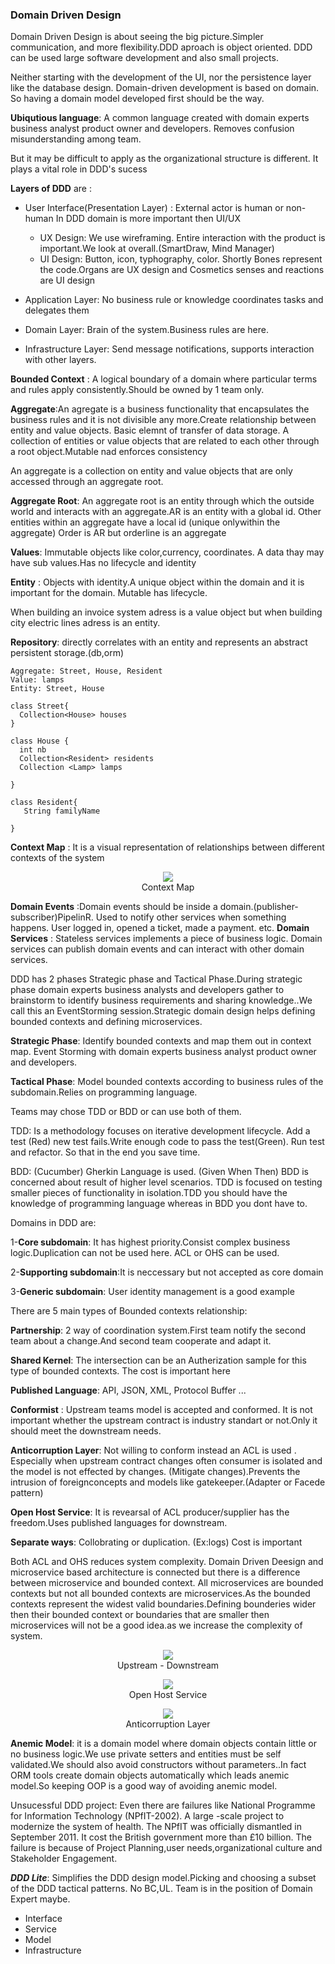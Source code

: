 ### Domain Driven Design

Domain Driven Design is about seeing the big picture.Simpler communication, and more flexibility.DDD aproach is object oriented. DDD can be used  large software development and also small projects.


Neither starting with the development of the UI, nor the persistence layer like the database design. Domain-driven development is based on domain. So having a domain model developed first should be the way.




__Ubiqutious language__: A common language created with domain experts business analyst product owner and developers. Removes confusion misunderstanding among team.

But it may be difficult to apply as the organizational structure is different. It plays a vital role in DDD's sucess

__Layers of DDD__ are :
- User Interface(Presentation Layer) : External actor is human or non-human In DDD domain is more important then UI/UX

  - UX Design: We use wireframing. Entire  interaction with the product is important.We look at overall.(SmartDraw, Mind Manager)
  - UI Design: Button, icon, typhography, color. Shortly Bones represent the code.Organs are UX design and Cosmetics senses and reactions are UI design

- Application Layer: No business rule or knowledge coordinates tasks and delegates them
- Domain Layer: Brain of the system.Business rules are here.
- Infrastructure Layer: Send message notifications, supports interaction with other layers.

__Bounded Context__ : A logical boundary of a domain where particular terms and rules apply consistently.Should be owned by 1 team only.

__Aggregate__:An agregate is a business functionality that encapsulates the business rules and it is not divisible any more.Create relationship between entity and value objects. Basic elemnt of transfer of data storage. A collection of entities or value objects that are related to each other through a root object.Mutable nad enforces consistency

An aggregate is a collection on entity and value objects that are only accessed through an aggregate root. 

__Aggregate Root__: An aggregate root is an entity through which the outside world and interacts with an aggregate.AR is an entity with a global id. Other entities within an aggregate have a local id (unique onlywithin the aggregate) Order is AR but orderline is an aggregate


__Values__: Immutable objects like color,currency, coordinates. A data thay may have sub values.Has no lifecycle and identity

__Entity__ : Objects with identity.A unique object within the domain and it is important for the domain. Mutable has lifecycle.

When building an invoice system adress is a value object but when building city electric lines adress is an entity.

__Repository__: directly correlates with an entity and represents an abstract persistent storage.(db,orm)

```
Aggregate: Street, House, Resident
Value: lamps
Entity: Street, House 

class Street{
  Collection<House> houses
}

class House {
  int nb
  Collection<Resident> residents
  Collection <Lamp> lamps
  
}

class Resident{
   String familyName

}

```


__Context Map__ : It is a visual representation of relationships between different contexts of the system

<p align="center">
  <img  src="https://github.com/okansungur/drafts/blob/main/iot_images/ContextMap.png"><br/>
  Context Map
</p>

__Domain Events__ :Domain events should be inside a domain.(publisher-subscriber)PipelinR. Used to notify other services when something happens. User logged in, opened a ticket, made a payment. etc.
__Domain Services__ : Stateless services implements a piece of business logic. Domain services can publish domain events and can interact with other domain services.


DDD has 2 phases Strategic phase and Tactical Phase.During strategic phase domain experts business analysts and developers gather  to brainstorm to identify business requirements and sharing knowledge..We call this an EventStorming session.Strategic domain design helps defining bounded contexts and defining microservices.

__Strategic Phase__: Identify bounded contexts and map them out in context map. Event Storming with domain experts business analyst product owner and developers.

__Tactical Phase__: Model bounded contexts according to business rules of the subdomain.Relies on programming language.

Teams may chose TDD or BDD or can use both of them.

TDD: Is a methodology focuses on iterative development lifecycle. Add a test (Red) new test fails.Write enough code to pass the test(Green). Run test and refactor. So that in the end you save time.

BDD: (Cucumber) Gherkin Language is used. (Given When Then) BDD is concerned about result of higher level scenarios. TDD is focused on testing smaller pieces of functionality in isolation.TDD you should have the knowledge of programming language whereas in BDD you dont have to.

Domains in DDD are:

1-__Core subdomain__: It has highest priority.Consist complex business logic.Duplication can not be used here. ACL or OHS can be used.

2-__Supporting subdomain__:It is neccessary but not accepted as core domain 

3-__Generic subdomain__: User identity management is a good example




There are 5 main types of Bounded contexts relationship:

__Partnership__: 2 way of coordination system.First team notify the second team about a change.And second team cooperate and adapt it.

__Shared Kernel__: The intersection can be an Autherization sample for this type of bounded contexts. The cost is important here


__Published Language__: API, JSON, XML, Protocol Buffer ...

__Conformist__ : Upstream teams model is accepted and conformed. It is not important whether the upstream contract is industry standart or not.Only it should meet the downstream needs.

__Anticorruption Layer__: Not willing to conform instead  an ACL is used . Especially when upstream contract changes often consumer is isolated and the model is not effected by changes. (Mitigate changes).Prevents the intrusion of foreignconcepts and models like gatekeeper.(Adapter or Facede pattern)

__Open Host Service__: It is revearsal of ACL producer/supplier has the freedom.Uses published languages for downstream.


__Separate ways__: Collobrating or duplication. (Ex:logs) Cost is important



Both ACL and OHS reduces system complexity.
Domain Driven Deesign and microservice based architecture is connected but there is a difference between microservice and bounded context. All microservices are bounded contexts but not all bounded contexts are microservices.As the bounded contexts represent the widest valid boundaries.Defining bounderies wider then their bounded context or boundaries that are smaller then microservices will not be a good idea.as we increase the complexity of system.



<p align="center">
  <img  src="https://github.com/okansungur/drafts/blob/main/iot_images/producerConsumer.png"><br/>
  Upstream - Downstream
</p>


<p align="center">
  <img  src="https://github.com/okansungur/drafts/blob/main/iot_images/OHS.png"><br/>
  Open Host Service
</p>


<p align="center">
  <img  src="https://github.com/okansungur/drafts/blob/main/iot_images/ACL_layer.png"><br/>
  Anticorruption Layer
</p>



__Anemic Model__: it is a domain model where domain objects contain little or no business logic.We use private setters and entities must be self validated.We should also avoid constructors without parameters..In fact ORM tools create domain objects automatically which leads anemic model.So keeping OOP is a good way of avoiding anemic model.

Unsucessful DDD  project:
Even there are failures like National Programme for Information Technology (NPfIT-2002). A large -scale project to modernize the system of health. The NPfIT was officially dismantled in September 2011. It cost the British government more than £10 billion. The failure is because of Project Planning,user needs,organizational culture  and Stakeholder Engagement.



___DDD Lite___:    Simplifies the DDD design model.Picking and choosing a subset of the DDD tactical patterns. No BC,UL. Team is in the position of Domain Expert maybe.

- Interface
- Service
- Model
- Infrastructure

